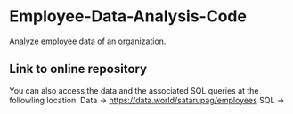 # Employee-Data-Analysis-Code
Analyze employee data of an organization.


## Link to online repository 
You can also access the data and the associated SQL queries at the followling location:
Data ->  https://data.world/satarupag/employees
SQL -> 
